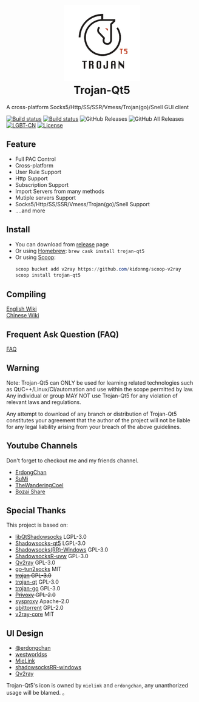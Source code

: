 <h1 align="center">
  <img src="https://github.com/blue-githubz6kh/Trojan-Qt5-1/blob/blue-githubz6kh-patch-1/64518553.png" alt="Trojan-Qt5" width="200">
  <br>
  Trojan-Qt5
  <br>
</h1>
A cross-platform Socks5/Http/SS/SSR/Vmess/Trojan(go)/Snell GUI client

[![Build status](https://travis-ci.com/Trojan-Qt5/Trojan-Qt5.svg?branch=master)](https://travis-ci.com/Trojan-Qt5/Trojan-Qt5)
[![Build status](https://ci.appveyor.com/api/projects/status/mbrhwcmufm0q9lba/branch/master?svg=true)](https://ci.appveyor.com/project/CoelWu/trojan-qt5)
![GitHub Releases](https://img.shields.io/github/downloads/Trojan-Qt5/Trojan-Qt5/latest/total?logo=github)
![GitHub All Releases](https://img.shields.io/github/downloads/Trojan-Qt5/Trojan-Qt5/total?label=downloads-total&logo=github)
[![LGBT-CN](https://img.shields.io/badge/Support-LGBTQIA-FF0000)](https://git.io/JfJiO)
[![License](https://img.shields.io/badge/license-GPL%20V3-blue.svg?longCache=true)](https://www.gnu.org/licenses/gpl-3.0.en.html)

## Feature
- Full PAC Control
- Cross-platform
- User Rule Support
- Http Support
- Subscription Support
- Import Servers from many methods
- Mutiple servers Support
- Socks5/Http/SS/SSR/Vmess/Trojan(go)/Snell Support
- ....and more

## Install

- You can download from [release](https://github.com/blue-githubz6kh/Trojan-Qt5-1/releases) page
- Or using [Homebrew](https://brew.sh/): `brew cask install trojan-qt5`
- Or using [Scoop](https://scoop.sh/):
  ```powershell
  scoop bucket add v2ray https://github.com/kidonng/scoop-v2ray
  scoop install trojan-qt5
  ```

## Compiling

[English Wiki](https://github.com/Trojan-Qt5/Trojan-Qt5/wiki/Compile)  
[Chinese Wiki](https://github.com/Trojan-Qt5/Trojan-Qt5/wiki/Compile_CN)

## Frequent Ask Question (FAQ)

[FAQ](https://github.com/Trojan-Qt5/Trojan-Qt5/wiki/FAQ)

## Warning
Note: Trojan-Qt5 can ONLY be used for learning related technologies such as Qt/C++/Linux/CI/automation and use within the scope permitted by law. Any individual or group MAY NOT use Trojan-Qt5 for any violation of relevant laws and regulations.

Any attempt to download of any branch or distribution of Trojan-Qt5 constitutes your agreement that the author of the project will not be liable for any legal liability arising from your breach of the above guidelines.

## Youtube Channels
Don't forget to checkout me and my friends channel.  
- [ErdongChan](https://bit.ly/3bshXk6)  
- [SuMi](https://bit.ly/2UlLN2M)  
- [TheWanderingCoel](https://bit.ly/2UhPMhQ)  
- [Bozai Share](https://bit.ly/3eGMtbx)

## Special Thanks

This project is based on:

- [libQtShadowsocks](https://github.com/shadowsocks/libQtShadowsocks) LGPL-3.0
- [Shadowsocks-qt5](https://github.com/shadowsocks/shadowsocks-qt5) LGPL-3.0
- [Shadowsocks(RR)-Windows](https://github.com/shadowsocksrr/shadowsocksr-csharp) GPL-3.0
- [ShadowsocksR-uvw](https://github.com/qv2ray/shadowsocksr-uvw) GPL-3.0
- [Qv2ray](https://github.com/qv2ray/qv2ray) GPL-3.0
- [go-tun2socks](https://github.com/eycorsican/go-tun2socks) MIT
- ~~[trojan](https://github.com/trojan-gfw/trojan) GPL-3.0~~
- [trojan-qt](https://github.com/trojan-gfw/trojan-qt) GPL-3.0
- [trojan-go](https://github.com/p4gefau1t/trojan-go/) GPL-3.0
- ~~[Privoxy](https://www.privoxy.org) GPL-2.0~~
- [sysproxy](https://github.com/Noisyfox/sysproxy/) Apache-2.0
- [qbittorrent](https://github.com/qbittorrent/qBittorrent) GPL-2.0
- [v2ray-core](https://github.com/v2ray/v2ray-core) MIT

## UI Design
- [@erdongchan]()
- [westworldss](https://westworldss.com/)
- [MieLink](https://www.mielink.cc)
- [shadowsocksRR-windows](https://github.com/shadowsocksrr/shadowsocksr-csharp)
- [Qv2ray](https://github.com/qv2ray/qv2ray)

Trojan-Qt5's icon is owned by `mielink` and `erdongchan`, any unanthorized usage will be blamed.
。

